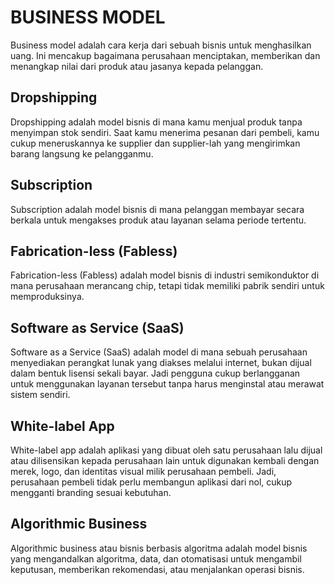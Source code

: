 # BUSINESS MODEL

Business model adalah cara kerja dari sebuah bisnis untuk menghasilkan uang. Ini mencakup bagaimana perusahaan menciptakan, memberikan dan menangkap nilai dari produk atau jasanya kepada pelanggan.

## Dropshipping

Dropshipping adalah model bisnis di mana kamu menjual produk tanpa menyimpan stok sendiri. Saat kamu menerima pesanan dari pembeli, kamu cukup meneruskannya ke supplier dan supplier-lah yang mengirimkan barang langsung ke pelangganmu.

## Subscription

Subscription adalah model bisnis di mana pelanggan membayar secara berkala untuk mengakses produk atau layanan selama periode tertentu.

## Fabrication-less (Fabless)

Fabrication-less (Fabless) adalah model bisnis di industri semikonduktor di mana perusahaan merancang chip, tetapi tidak memiliki pabrik sendiri untuk memproduksinya.

## Software as Service (SaaS)

Software as a Service (SaaS) adalah model di mana sebuah perusahaan menyediakan perangkat lunak yang diakses melalui internet, bukan dijual dalam bentuk lisensi sekali bayar. Jadi pengguna cukup berlangganan untuk menggunakan layanan tersebut tanpa harus menginstal atau merawat sistem sendiri.

## White-label App

White-label app adalah aplikasi yang dibuat oleh satu perusahaan lalu dijual atau dilisensikan kepada perusahaan lain untuk digunakan kembali dengan merek, logo, dan identitas visual milik perusahaan pembeli. Jadi, perusahaan pembeli tidak perlu membangun aplikasi dari nol, cukup mengganti branding sesuai kebutuhan.

## Algorithmic Business

Algorithmic business atau bisnis berbasis algoritma adalah model bisnis yang mengandalkan algoritma, data, dan otomatisasi untuk mengambil keputusan, memberikan rekomendasi, atau menjalankan operasi bisnis.